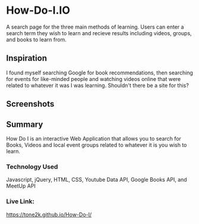 # How-Do-I.IO

A search page for the three main methods of learning. Users can enter a search term they wish to learn and recieve results including videos, groups, and books to learn from.

## Inspiration

I found myself searching Google for book recommendations, then searching for events for like-minded people and watching videos online that were related to whatever it was I was learning. Shouldn't there be a site for this? 

## Screenshots

## Summary

How Do I is an interactive Web Application that allows you to search for Books, Videos and local event groups related to whatever it is you wish to learn. 

### Technology Used

Javascript, jQuery, HTML, CSS, Youtube Data API, Google Books API, and MeetUp API

### Live Link:
https://tone2k.github.io/How-Do-I/
